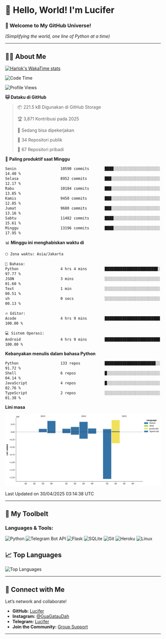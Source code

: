 # 👋 Hello, World! I'm Lucifer 

### 🚀 Welcome to My GitHub Universe!  
*(Simplifying the world, one line of Python at a time)*  

---

## 🧑‍💻 About Me


[![Harlok's WakaTime stats](https://github-readme-stats.vercel.app/api/wakatime?username=LuciferReborns)](https://github.com/jonesroot/github-readme-stats)


<!--START_SECTION:waka-->
![Code Time](http://img.shields.io/badge/Code%20Time-85%20hrs%2034%20mins-blue)

![Profile Views](http://img.shields.io/badge/Profil%20dilihat-6-blue)

**🐱 Dataku di GitHub** 

> 📦 221.5 kB Digunakan di GitHub Storage 
 > 
> 🏆 3,871 Kontribusi pada 2025
 > 
> 💼 Sedang bisa dipekerjakan
 > 
> 📜 34 Repositori publik 
 > 
> 🔑 67 Repositori pribadi 
 > 
📅 **Paling produktif saat Minggu** 

```text
Senin                    10590 commits       ████░░░░░░░░░░░░░░░░░░░░░   14.40 % 
Selasa                   8952 commits        ███░░░░░░░░░░░░░░░░░░░░░░   12.17 % 
Rabu                     10184 commits       ███░░░░░░░░░░░░░░░░░░░░░░   13.85 % 
Kamis                    9450 commits        ███░░░░░░░░░░░░░░░░░░░░░░   12.85 % 
Jumat                    9680 commits        ███░░░░░░░░░░░░░░░░░░░░░░   13.16 % 
Sabtu                    11482 commits       ████░░░░░░░░░░░░░░░░░░░░░   15.61 % 
Minggu                   13196 commits       ████░░░░░░░░░░░░░░░░░░░░░   17.95 % 
```


📊 **Minggu ini menghabiskan waktu di** 

```text
🕑︎ Zona waktu: Asia/Jakarta

💬 Bahasa: 
Python                   4 hrs 4 mins        ████████████████████████░   97.77 % 
JSON                     3 mins              ░░░░░░░░░░░░░░░░░░░░░░░░░   01.60 % 
Text                     1 min               ░░░░░░░░░░░░░░░░░░░░░░░░░   00.51 % 
sh                       0 secs              ░░░░░░░░░░░░░░░░░░░░░░░░░   00.13 % 

🔥 Editor: 
Acode                    4 hrs 9 mins        █████████████████████████   100.00 % 

💻 Sistem Operasi: 
Android                  4 hrs 9 mins        █████████████████████████   100.00 % 
```

**Kebanyakan menulis dalam bahasa Python** 

```text
Python                   133 repos           ███████████████████████░░   91.72 % 
Shell                    6 repos             █░░░░░░░░░░░░░░░░░░░░░░░░   04.14 % 
JavaScript               4 repos             █░░░░░░░░░░░░░░░░░░░░░░░░   02.76 % 
TypeScript               2 repos             ░░░░░░░░░░░░░░░░░░░░░░░░░   01.38 % 
```



**Lini masa**

![Lines of Code chart](https://raw.githubusercontent.com/jonesroot/jonesroot/main/assets/bar_graph.png)


 Last Updated on 30/04/2025 03:14:38 UTC
<!--END_SECTION:waka-->

---


## 🧰 My Toolbelt  

### Languages & Tools:  
![Python](https://img.shields.io/badge/-Python-3776AB?style=flat-square&logo=python&logoColor=white) ![Telegram Bot API](https://img.shields.io/badge/-Telegram%20Bot%20API-2CA5E0?style=flat-square&logo=telegram&logoColor=white) ![Flask](https://img.shields.io/badge/-Flask-000000?style=flat-square&logo=flask&logoColor=white) ![SQLite](https://img.shields.io/badge/-SQLite-003B57?style=flat-square&logo=sqlite&logoColor=white) ![Git](https://img.shields.io/badge/-Git-F05032?style=flat-square&logo=git&logoColor=white) ![Heroku](https://img.shields.io/badge/-Heroku-430098?style=flat-square&logo=heroku&logoColor=white) ![Linux](https://img.shields.io/badge/-Linux-FCC624?style=flat-square&logo=linux&logoColor=black)  


## 📈 Top Languages

![Top Languages](https://github-readme-stats.vercel.app/api/top-langs/?username=jonesroot&layout=compact&theme=tokyonight)  

---


## 🔗 Connect with Me  

Let’s network and collaborate!  
- **GitHub:** [Lucifer](https://github.com/jonesroot/jonesroot/blob/main/README.md)  
- **Instagram:** [@GuaGatauDah](https://instagram.com/guagataudah)  
- **Telegram:** [Lucifer](https://t.me/LuciferReborns)  
- **Join the Community:** [Group Support](https://t.me/GokilSupport)

---

